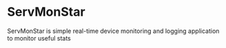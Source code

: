 # ServMonStar
ServMonStar is simple real-time device monitoring and logging application to monitor useful stats

